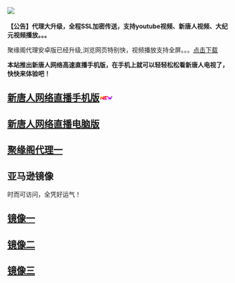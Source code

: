 ![](https://raw.githubusercontent.com/hao369/a/master/j.jpg)

**【公告】代理大升级，全程SSL加密传送，支持youtube视频、新唐人视频、大纪元视频播放。。。**

聚缘阁代理安卓版已经升级,浏览网页特别快，视频播放支持全屏。。。[点击下载](https://github.com/dtw9/9/raw/master/201861502.apk)

**本站推出新唐人网络高速直播手机版，在手机上就可以轻轻松松看新唐人电视了，快快来体验吧！**

##  [新唐人网络直播手机版](http://u6.gg/dFJC2)![](https://raw.githubusercontent.com/jyg-1/jyg/master/new.gif)

##  [新唐人网络直播电脑版](http://u6.gg/dFJwT)

##  [聚缘阁代理一](http://u6.gg/dFE2p)

## 亚马逊镜像  

时而可访问，全凭好运气！

## [镜像一](https://s3.amazonaws.com/dtw/index.html)

## [镜像二](https://s3.ap-northeast-2.amazonaws.com/haojyg/index.html)

## [镜像三](https://s3-ap-southeast-1.amazonaws.com/jyg4/index.html)






